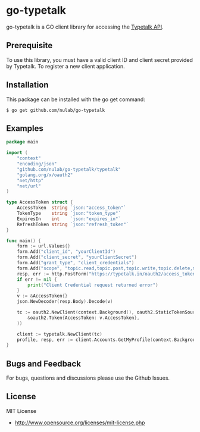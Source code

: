 # go-typetalk

go-typetalk is a GO client library for accessing the [Typetalk API](http://developer.nulab-inc.com/docs/typetalk).


## Prerequisite

To use this library, you must have a valid client ID and client secret provided by Typetalk. To register a new client application.

## Installation

This package can be installed with the go get command:

```
$ go get github.com/nulab/go-typetalk
```

## Examples

``` go
package main

import (
	"context"
	"encoding/json"
	"github.com/nulab/go-typetalk/typetalk"
	"golang.org/x/oauth2"
	"net/http"
	"net/url"
)

type AccessToken struct {
	AccessToken  string `json:"access_token"`
	TokenType    string `json:"token_type"`
	ExpiresIn    int    `json:"expires_in"`
	RefreshToken string `json:"refresh_token"`
}

func main() {
	form := url.Values{}
	form.Add("client_id", "yourClientId")
	form.Add("client_secret", "yourClientSecret")
	form.Add("grant_type", "client_credentials")
	form.Add("scope", "topic.read,topic.post,topic.write,topic.delete,my")
	resp, err := http.PostForm("https://typetalk.in/oauth2/access_token", form)
	if err != nil {
		print("Client Credential request returned error")
	}
	v := &AccessToken{}
	json.NewDecoder(resp.Body).Decode(v)

	tc := oauth2.NewClient(context.Background(), oauth2.StaticTokenSource(
		&oauth2.Token{AccessToken: v.AccessToken},
	))

	client := typetalk.NewClient(tc)
	profile, resp, err := client.Accounts.GetMyProfile(context.Background())
}
```

## Bugs and Feedback

For bugs, questions and discussions please use the Github Issues.

## License

MIT License

* http://www.opensource.org/licenses/mit-license.php